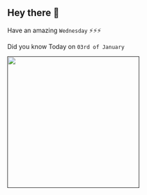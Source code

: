 ## Hey there 👋
Have an amazing `Wednesday` ⚡⚡⚡

Did you know Today on `03rd of January`
 
 [<img src="" width="300" />]() 
 ```

```
